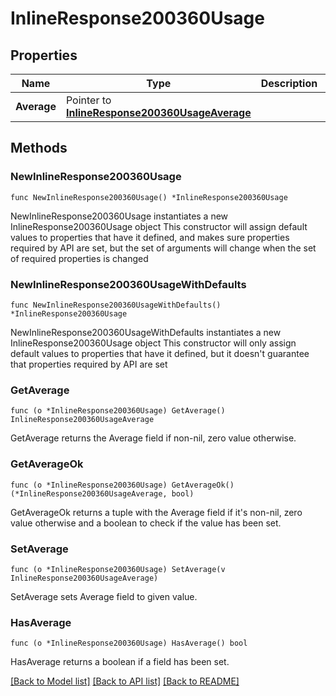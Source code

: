 # InlineResponse200360Usage

## Properties

Name | Type | Description | Notes
------------ | ------------- | ------------- | -------------
**Average** | Pointer to [**InlineResponse200360UsageAverage**](InlineResponse200360UsageAverage.md) |  | [optional] 

## Methods

### NewInlineResponse200360Usage

`func NewInlineResponse200360Usage() *InlineResponse200360Usage`

NewInlineResponse200360Usage instantiates a new InlineResponse200360Usage object
This constructor will assign default values to properties that have it defined,
and makes sure properties required by API are set, but the set of arguments
will change when the set of required properties is changed

### NewInlineResponse200360UsageWithDefaults

`func NewInlineResponse200360UsageWithDefaults() *InlineResponse200360Usage`

NewInlineResponse200360UsageWithDefaults instantiates a new InlineResponse200360Usage object
This constructor will only assign default values to properties that have it defined,
but it doesn't guarantee that properties required by API are set

### GetAverage

`func (o *InlineResponse200360Usage) GetAverage() InlineResponse200360UsageAverage`

GetAverage returns the Average field if non-nil, zero value otherwise.

### GetAverageOk

`func (o *InlineResponse200360Usage) GetAverageOk() (*InlineResponse200360UsageAverage, bool)`

GetAverageOk returns a tuple with the Average field if it's non-nil, zero value otherwise
and a boolean to check if the value has been set.

### SetAverage

`func (o *InlineResponse200360Usage) SetAverage(v InlineResponse200360UsageAverage)`

SetAverage sets Average field to given value.

### HasAverage

`func (o *InlineResponse200360Usage) HasAverage() bool`

HasAverage returns a boolean if a field has been set.


[[Back to Model list]](../README.md#documentation-for-models) [[Back to API list]](../README.md#documentation-for-api-endpoints) [[Back to README]](../README.md)


